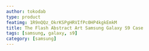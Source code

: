```yaml
---
author: tokodab
type: product
featimg: 1R9nQQz_OkrKSPgHRVIfPc0HP4kgkEmkM
title: The Flash Abstract Art Samsung Galaxy S9 Case
tags: [samsung, galaxy, s9]
category: [samsung]
---
```

